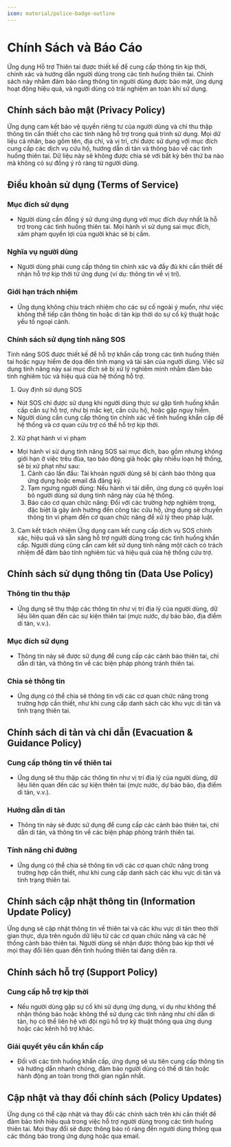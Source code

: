 ```yaml
---
icon: material/police-badge-outline
---
```

# Chính Sách và Báo Cáo

Ứng dụng Hỗ trợ Thiên tai được thiết kế để cung cấp thông tin kịp thời, chính xác và hướng dẫn người dùng trong các tình huống thiên tai. Chính sách này nhằm đảm bảo rằng thông tin người dùng được bảo mật, ứng dụng hoạt động hiệu quả, và người dùng có trải nghiệm an toàn khi sử dụng.


## Chính sách bảo mật (Privacy Policy)

Ứng dụng cam kết bảo vệ quyền riêng tư của người dùng và chỉ thu thập thông tin cần thiết cho các tính năng hỗ trợ trong quá trình sử dụng. Mọi dữ liệu cá nhân, bao gồm tên, địa chỉ, và vị trí, chỉ được sử dụng với mục đích cung cấp các dịch vụ cứu hộ, hướng dẫn di tản và thông báo về các tình huống thiên tai. Dữ liệu này sẽ không được chia sẻ với bất kỳ bên thứ ba nào mà không có sự đồng ý rõ ràng từ người dùng.

## Điều khoản sử dụng (Terms of Service)

### Mục đích sử dụng

- Người dùng cần đồng ý sử dụng ứng dụng với mục đích duy nhất là hỗ trợ trong các tình huống thiên tai. Mọi hành vi sử dụng sai mục đích, xâm phạm quyền lợi của người khác sẽ bị cấm.

### Nghĩa vụ người dùng 

- Người dùng phải cung cấp thông tin chính xác và đầy đủ khi cần thiết để nhận hỗ trợ kịp thời từ ứng dụng (ví dụ: thông tin về vị trí).

### Giới hạn trách nhiệm 

- Ứng dụng không chịu trách nhiệm cho các sự cố ngoài ý muốn, như việc không thể tiếp cận thông tin hoặc di tản kịp thời do sự cố kỹ thuật hoặc yếu tố ngoại cảnh.

### Chính sách sử dụng tính năng SOS

Tính năng SOS được thiết kế để hỗ trợ khẩn cấp trong các tình huống thiên tai hoặc nguy hiểm đe dọa đến tính mạng và tài sản của người dùng. Việc sử dụng tính năng này sai mục đích sẽ bị xử lý nghiêm minh nhằm đảm bảo tính nghiêm túc và hiệu quả của hệ thống hỗ trợ.

1. Quy định sử dụng SOS
- Nút SOS chỉ được sử dụng khi người dùng thực sự gặp tình huống khẩn cấp cần sự hỗ trợ, như bị mắc kẹt, cần cứu hộ, hoặc gặp nguy hiểm.
- Người dùng cần cung cấp thông tin chính xác về tình huống khẩn cấp để hệ thống và cơ quan cứu trợ có thể hỗ trợ kịp thời.

2. Xử phạt hành vi vi phạm
- Mọi hành vi sử dụng tính năng SOS sai mục đích, bao gồm nhưng không giới hạn ở việc trêu đùa, tạo báo động giả hoặc gây nhiễu loạn hệ thống, sẽ bị xử phạt như sau: 
    1. Cảnh cáo lần đầu: Tài khoản người dùng sẽ bị cảnh báo thông qua ứng dụng hoặc email đã đăng ký.
    2. Tạm ngưng người dùng: Nếu hành vi tái diễn, ứng dụng có quyền loại bỏ người dùng sử dụng tính năng này của hệ thống.
    3. Báo cáo cơ quan chức năng: Đối với các trường hợp nghiêm trọng, đặc biệt là gây ảnh hưởng đến công tác cứu hộ, ứng dụng sẽ chuyển thông tin vi phạm đến cơ quan chức năng để xử lý theo pháp luật.
3. Cam kết trách nhiệm 
Ứng dụng cam kết cung cấp dịch vụ SOS chính xác, hiệu quả và sẵn sàng hỗ trợ người dùng trong các tình huống khẩn cấp. Người dùng cũng cần cam kết sử dụng tính năng một cách có trách nhiệm để đảm bảo tính nghiêm túc và hiệu quả của hệ thống cứu trợ.

## Chính sách sử dụng thông tin (Data Use Policy)

### Thông tin thu thập 

- Ứng dụng sẽ thu thập các thông tin như vị trí địa lý của người dùng, dữ liệu liên quan đến các sự kiện thiên tai (mực nước, dự báo bão, địa điểm di tản, v.v.).

### Mục đích sử dụng 

- Thông tin này sẽ được sử dụng để cung cấp các cảnh báo thiên tai, chỉ dẫn di tản, và thông tin về các biện pháp phòng tránh thiên tai.

### Chia sẻ thông tin 

- Ứng dụng có thể chia sẻ thông tin với các cơ quan chức năng trong trường hợp cần thiết, như khi cung cấp danh sách các khu vực di tản và tình trạng thiên tai.

## Chính sách di tản và chỉ dẫn (Evacuation & Guidance Policy)

### Cung cấp thông tin về thiên tai 

- Ứng dụng sẽ thu thập các thông tin như vị trí địa lý của người dùng, dữ liệu liên quan đến các sự kiện thiên tai (mực nước, dự báo bão, địa điểm di tản, v.v.).

### Hướng dẫn di tản 

- Thông tin này sẽ được sử dụng để cung cấp các cảnh báo thiên tai, chỉ dẫn di tản, và thông tin về các biện pháp phòng tránh thiên tai.

### Tính năng chỉ đường

- Ứng dụng có thể chia sẻ thông tin với các cơ quan chức năng trong trường hợp cần thiết, như khi cung cấp danh sách các khu vực di tản và tình trạng thiên tai.

## Chính sách cập nhật thông tin (Information Update Policy)

Ứng dụng sẽ cập nhật thông tin về thiên tai và các khu vực di tản theo thời gian thực, dựa trên nguồn dữ liệu từ các cơ quan chức năng và các hệ thống cảnh báo thiên tai. Người dùng sẽ nhận được thông báo kịp thời về mọi thay đổi liên quan đến tình huống thiên tai đang diễn ra.

## Chính sách hỗ trợ (Support Policy)

### Cung cấp hỗ trợ kịp thời 

- Nếu người dùng gặp sự cố khi sử dụng ứng dụng, ví dụ như không thể nhận thông báo hoặc không thể sử dụng các tính năng như chỉ dẫn di tản, họ có thể liên hệ với đội ngũ hỗ trợ kỹ thuật thông qua ứng dụng hoặc các kênh hỗ trợ khác.

### Giải quyết yêu cần khẩn cấp 

- Đối với các tình huống khẩn cấp, ứng dụng sẽ ưu tiên cung cấp thông tin và hướng dẫn nhanh chóng, đảm bảo người dùng có thể di tản hoặc hành động an toàn trong thời gian ngắn nhất.

## Cập nhật và thay đổi chính sách (Policy Updates) 
Ứng dụng có thể cập nhật và thay đổi các chính sách trên khi cần thiết để đảm bảo tính hiệu quả trong việc hỗ trợ người dùng trong các tình huống thiên tai. Mọi thay đổi sẽ được thông báo rõ ràng đến người dùng thông qua các thông báo trong ứng dụng hoặc qua email.
